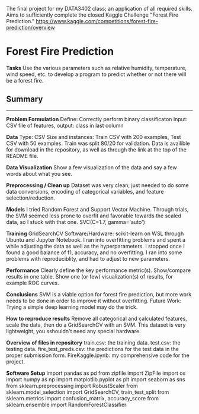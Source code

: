 The final project for my DATA3402 class; an application of all required skills. Aims to sufficiently complete the closed Kaggle Challenge "Forest Fire Prediction."
https://www.kaggle.com/competitions/forest-fire-prediction/overview
# Forest Fire Prediction
**Tasks**
Use the various parameters such as relative humidity, temperature, wind speed, etc. to develop a program to predict whether or not there will be a forest fire.

## Summary
***************************************************
**Problem Formulation**
Define: Correctly perform binary classificaton
Input: CSV file of features, output: class in last column

**Data**
Type: CSV
Size and instances: Train CSV with 200 examples, Test CSV with 50 examples. Train was split 80/20 for validation.
Data is availible for download in the repository, as well as through the link at the top of the README file.

**Data Visualization**
Show a few visualization of the data and say a few words about what you see.

**Preprocessing / Clean up**
Dataset was very clean; just needed to do some data conversions, encoding of categorical variables, and feature selection/reduction.

**Models**
I tried Random Forest and Support Vector Machine. Through trials, the SVM seemed less prone to overfit and favorable towards the scaled data, so I stuck with that one.
SVC(C=1.7, gamma='auto')

**Training**
GridSearchCV
Software/Hardware: scikit-learn on WSL through Ubuntu and Jupyter Notebook.
I ran into overfitting problems and spent a while adjusting the data as well as the hyperparameters. I stopped once I found a good balance of f1, accuracy, and no overfitting.
I ran into some problems with reproduciblity, and had to adjust to new parameters.

**Performance**
Clearly define the key performance metric(s).
Show/compare results in one table.
Show one (or few) visualization(s) of results, for example ROC curves.

**Conclusions**
SVM is a viable option for forest fire prediction, but more work needs to be done in order to improve it without overfitting. 
Future Work:
Trying a simple deep learning model may do the trick.

**How to reproduce results**
Remove all categorical and calculated features, scale the data, then do a GridSearchCV with an SVM.
This dataset is very lightweight, you sshouldn't need any special hardware. 




**Overview of files in repository**
train.csv: the training data.
test.csv: the testing data.
fire_test_preds.csv: the predictions for the test data in the proper submission form.
FireKaggle.ipynb: my comprehensive code for the project.

**Software Setup**
import pandas as pd
from zipfile import ZipFile
import os
import numpy as np
import matplotlib.pyplot as plt
import seaborn as sns
from sklearn.preprocessing import RobustScaler
from sklearn.model_selection import GridSearchCV, train_test_split
from sklearn.metrics import confusion_matrix,  accuracy_score
from sklearn.ensemble import RandomForestClassifier
